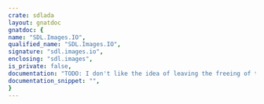 ```yaml
---
crate: sdlada
layout: gnatdoc
gnatdoc: {
name: "SDL.Images.IO",
qualified_name: "SDL.Images.IO",
signature: "sdl.images.io",
enclosing: "sdl.images",
is_private: false,
documentation: "TODO: I don't like the idea of leaving the freeing of the Source to the programmer, this is error prone and will\n      cause leaks! I would prefer the RWops object be controlled.",
documentation_snippet: "",
}
---
```

